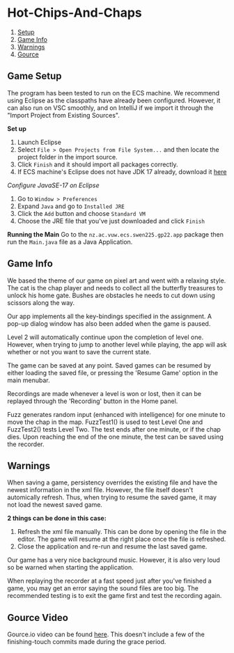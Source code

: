 # Hot-Chips-And-Chaps

1. [Setup](https://gitlab.ecs.vuw.ac.nz/course-work/swen225/2022/project1/t9/hot-chips-and-chaps#game-setup)
2. [Game Info](https://gitlab.ecs.vuw.ac.nz/course-work/swen225/2022/project1/t9/hot-chips-and-chaps#game-info)
3. [Warnings](https://gitlab.ecs.vuw.ac.nz/course-work/swen225/2022/project1/t9/hot-chips-and-chaps#warnings)
4. [Gource](https://gitlab.ecs.vuw.ac.nz/course-work/swen225/2022/project1/t9/hot-chips-and-chaps#gource-video)

## Game Setup
The program has been tested to run on the ECS machine. We recommend using Eclipse as the classpaths have already been configured. However, it can also run on VSC smoothly, and on IntelliJ if we import it through the "Import Project from Existing Sources".

**Set up**
1. Launch Eclipse  
2. Select `File > Open Projects from File System...` and then locate the project folder in the import source.
3. Click `Finish` and it should import all packages correctly.  
4. If ECS machine's Eclipse does not have JDK 17 already, download it [here](https://download.oracle.com/java/17/latest/jdk-17_linux-x64_bin.tar.gz)

*Configure JavaSE-17 on Eclipse*
1. Go to `Window > Preferences`
2. Expand `Java` and go to `Installed JRE`
3. Click the `Add` button and choose `Standard VM`
4. Choose the JRE file that you've just downloaded and click `Finish`

**Running the Main**
Go to the `nz.ac.vuw.ecs.swen225.gp22.app` package then run the `Main.java` file as a Java Application.

## Game Info
We based the theme of our game on pixel art and went with a relaxing style. The cat is the chap player and needs to collect all the butterfly treasures to unlock his home gate. Bushes are obstacles he needs to cut down using scissors along the way. 

Our app implements all the key-bindings specified in the assignment. A pop-up dialog window has also been added when the game is paused.

Level 2 will automatically continue upon the completion of level one. However, when trying to jump to another level while playing, the app will ask whether or not you want to save the current state.

The game can be saved at any point. Saved games can be resumed by either loading the saved file, or pressing the 'Resume Game' option in the main menubar.

Recordings are made whenever a level is won or lost, then it can be replayed through the 'Recording' button in the Home panel.

Fuzz generates random input (enhanced with intelligence) for one minute to move the chap in the map. FuzzTest1() is used to test Level One and FuzzTest2() tests Level Two. The test ends after one minute, or if the chap dies. Upon reaching the end of the one minute, the test can be saved using the recorder.

## Warnings
When saving a game, persistency overrides the existing file and have the newest information in the xml file. However, the file itself doesn't automically refresh. Thus,  when trying to resume the saved game, it may not load the newest saved game.

**2 things can be done in this case:**
1. Refresh the xml file manually. This can be done by opening the file in the editor. The game will resume at the right place once the file is refreshed.
2. Close the application and re-run and resume the last saved game.

Our game has a very nice background music. However, it is also very loud so be warned when starting the application.

When replaying the recorder at a fast speed just after you've finished a game, you may get an error saying the sound files are too big. The recommended testing is to exit the game first and test the recording again.

## Gource Video
Gource.io video can be found [here](https://youtu.be/guo5vPugr4g). This doesn't include a few of the finishing-touch commits made during the grace period.
